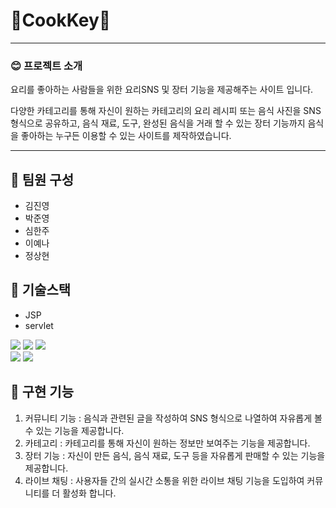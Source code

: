 # :egg:CookKey:egg:
---
### :blush: 프로젝트 소개
요리를 좋아하는 사람들을 위한 요리SNS 및 장터 기능을 제공해주는 사이트 입니다.

다양한 카테고리를 통해 자신이 원하는 카테고리의 요리 레시피 또는 음식 사진을 SNS 형식으로 공유하고,
음식 재료, 도구, 완성된 음식을 거래 할 수 있는 장터 기능까지 음식을 좋아하는 누구든 이용할 수 있는 사이트를 제작하였습니다.

---

## :clap: 팀원 구성
* 김진영
* 박준영
* 심한주
* 이예나
* 정상현

## :hammer: 기술스택
* JSP
* servlet
<div>
  <img src="https://img.shields.io/badge/html5-E34F26?style=for-the-badge&logo=html5&logoColor=white">
  <img src="https://img.shields.io/badge/css-1572B6?style=for-the-badge&logo=css3&logoColor=white">
  <img src="https://img.shields.io/badge/javascript-F7DF1E?style=for-the-badge&logo=javascript&logoColor=black">
  <br>

  <img src="https://img.shields.io/badge/java-007396?style=for-the-badge&logo=java&logoColor=white">
  <img src="https://img.shields.io/badge/mysql-4479A1?style=for-the-badge&logo=mysql&logoColor=white">
</div>


## :wrench: 구현 기능
1. 커뮤니티 기능 : 음식과 관련된 글을 작성하여 SNS 형식으로 나열하여 자유롭게 볼 수 있는 기능을 제공합니다.
2. 카테고리 : 카테고리를 통해 자신이 원하는 정보만 보여주는 기능을 제공합니다. 
3. 장터 기능 : 자신이 만든 음식, 음식 재료, 도구 등을 자유롭게 판매할 수 있는 기능을 제공합니다.
4. 라이브 채팅 : 사용자들 간의 실시간 소통을 위한 라이브 채팅 기능을 도입하여 커뮤니티를 더 활성화 합니다.
   

